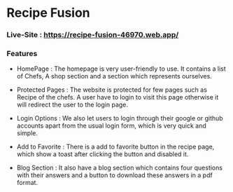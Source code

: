 # Recipe Fusion




### Live-Site : https://recipe-fusion-46970.web.app/


### Features

* HomePage : The homepage is very user-friendly to use. It contains a list of Chefs, A shop section and a section which represents ourselves.

* Protected Pages : The website is protected for few pages such as Recipe of the chefs. A user have to login to visit this page otherwise it will redirect the user to the login page.

* Login Options : We also let users to login through their google or github accounts apart from the usual login form, which is very quick and simple.


* Add to Favorite : There is a add to favorite button in the recipe page, which show a toast after clicking the button and disabled it.


* Blog Section : It also have a blog section which contains four questions with their answers and a button to download these answers in a pdf format.
